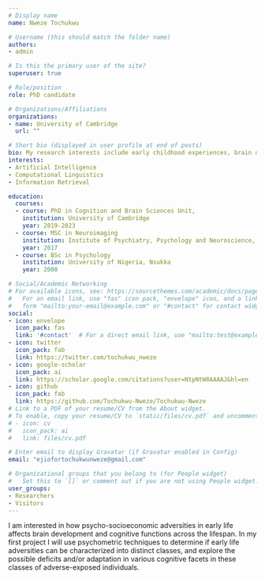 ```yaml
---
# Display name
name: Nweze Tochukwu

# Username (this should match the folder name)
authors: 
- admin

# Is this the primary user of the site?
superuser: true

# Role/position
role: PhD candidate

# Organizations/Affiliations
organizations:
- name: University of Cambridge
  url: ""

# Short bio (displayed in user profile at end of posts)
bio: My research interests include early childhood experiences, brain development, cognition 
interests:
- Artificial Intelligence
- Computational Linguistics
- Information Retrieval

education:
  courses:
  - course: PhD in Cognition and Brain Sciences Unit, 
    institution: University of Cambridge
    year: 2019-2023
  - course: MSC in Neuroimaging
    institution: Institute of Psychiatry, Psychology and Neuroscience, King's College London
    year: 2017
  - course: BSc in Psychology
    institution: University of Nigeria, Nsukka
    year: 2008

# Social/Academic Networking
# For available icons, see: https://sourcethemes.com/academic/docs/page-builder/#icons
#   For an email link, use "fas" icon pack, "envelope" icon, and a link in the
#   form "mailto:your-email@example.com" or "#contact" for contact widget.
social:
- icon: envelope
  icon_pack: fas
  link: '#contact'  # For a direct email link, use "mailto:test@example.org".
- icon: twitter
  icon_pack: fab
  link: https://twitter.com/tochukwu_nweze
- icon: google-scholar
  icon_pack: ai
  link: https://scholar.google.com/citations?user=NtpNtW8AAAAJ&hl=en
- icon: github
  icon_pack: fab
  link: https://github.com/Tochukwu-Nweze/Tochukwu-Nweze
# Link to a PDF of your resume/CV from the About widget.
# To enable, copy your resume/CV to `static/files/cv.pdf` and uncomment the lines below.
# - icon: cv
#   icon_pack: ai
#   link: files/cv.pdf

# Enter email to display Gravatar (if Gravatar enabled in Config)
email: "ejiofortochukwunweze@gmail.com"

# Organizational groups that you belong to (for People widget)
#   Set this to `[]` or comment out if you are not using People widget.
user_groups:
- Researchers
- Visitors
---
```


I am interested in how psycho-socioeconomic adversities in early life affects brain development and cognitive functions across the lifespan. In my first project I will use psychometric techniques to determine if early life adversities can be characterized into distinct classes, and explore the possible deficits and/or adaptation in various cognitive facets in these classes of adverse-exposed individuals. 
